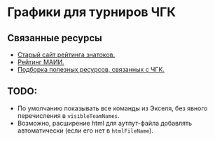 # Графики для турниров ЧГК

## Связанные ресурсы

* [Старый сайт рейтинга знатоков.](https://rating.chgk.info/)
* [Рейтинг МАИИ.](https://rating.maii.li/)
* [Подборка полезных ресурсов, связанных с ЧГК.](https://github.com/gltronred/awesome-chgk)


## TODO:
* По умолчанию показывать все команды из Экселя, без явного перечисления в `visibleTeamNames`.
* Возможно, расширение html для аутпут-файла добавлять автоматически (если его нет в `htmlFileName`).
